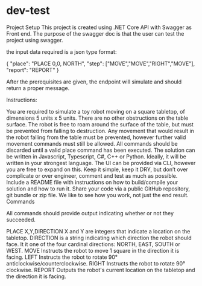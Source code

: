 # dev-test

Project Setup
This project is created using .NET Core API with Swagger as Front end.
The purpose of the swagger doc is that the user can test the project using swagger.

the input data required is a json type format:

  {
    "place": "PLACE 0,0, NORTH",
    "step": ["MOVE","MOVE","RIGHT","MOVE"],
    "report": "REPORT"
  }

After the prerequisites are given, the endpoint will simulate and should return a proper message.

Instructions:

You are required to simulate a toy robot moving on a square tabletop, of dimensions 5 units x 5 units.
There are no other obstructions on the table surface. The robot is free to roam around the surface of the table, but must be prevented from falling to destruction.
Any movement that would result in the robot falling from the table must be prevented, however further valid movement commands must still be allowed.
All commands should be discarded until a valid place command has been executed.
The solution can be written in Javascript, Typescript, C#, C++ or Python. Ideally, it will be written in your strongest language.
The UI can be provided via CLI, however you are free to expand on this.
Keep it simple, keep it DRY, but don’t over complicate or over engineer, comment and test as much as possible.
Include a README file with instructions on how to build/compile your solution and how to run it.
Share your code via a public GitHub repository, git bundle or zip file.
We like to see how you work, not just the end result.
Commands

All commands should provide output indicating whether or not they succeeded.

PLACE X,Y,DIRECTION
X and Y are integers that indicate a location on the tabletop.
DIRECTION is a string indicating which direction the robot should face. It it one of the four cardinal directions: NORTH, EAST, SOUTH or WEST.
MOVE
Instructs the robot to move 1 square in the direction it is facing.
LEFT
Instructs the robot to rotate 90° anticlockwise/counterclockwise.
RIGHT
Instructs the robot to rotate 90° clockwise.
REPORT
Outputs the robot's current location on the tabletop and the direction it is facing.


